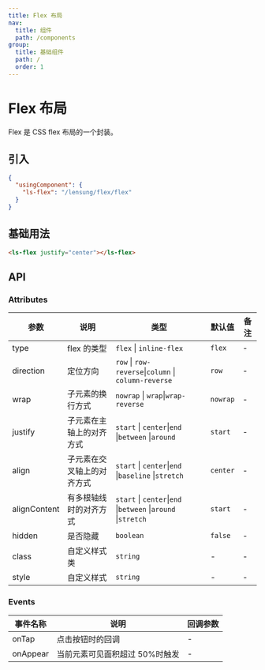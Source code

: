 ```yaml
---
title: Flex 布局
nav:
  title: 组件
  path: /components
group:
  title: 基础组件
  path: /
  order: 1
---
```


# Flex 布局

Flex 是 CSS flex 布局的一个封装。

## 引入

```json
{
  "usingComponent": {
    "ls-flex": "/lensung/flex/flex"
  }
}
```

## 基础用法

```html
<ls-flex justify="center"></ls-flex>
```

## API

### Attributes

| 参数         | 说明                       | 类型                                                          | 默认值   | 备注 |
| ------------ | -------------------------- | ------------------------------------------------------------- | -------- | ---- |
| type         | flex 的类型                | `flex` \| `inline-flex`                                       | `flex`   | -    |
| direction    | 定位方向                   | `row` \| `row-reverse`\|`column` \| `column-reverse`          | `row`    | -    |
| wrap         | 子元素的换行方式           | `nowrap` \| `wrap`\|`wrap-reverse`                            | `nowrap` | -    |
| justify      | 子元素在主轴上的对齐方式   | `start` \| `center`\|`end` \|`between` \|`around`             | `start`  | -    |
| align        | 子元素在交叉轴上的对齐方式 | `start` \| `center`\|`end` \|`baseline` \|`stretch`           | `center` | -    |
| alignContent | 有多根轴线时的对齐方式     | `start` \| `center`\|`end` \|`between` \|`around` \|`stretch` | `start`  | -    |
| hidden       | 是否隐藏                   | `boolean`                                                     | `false`  | -    |
| class        | 自定义样式类               | `string`                                                      | -        | -    |
| style        | 自定义样式                 | `string`                                                      | -        | -    |

### Events

| 事件名称 | 说明                           | 回调参数 |
| -------- | ------------------------------ | -------- |
| onTap    | 点击按钮时的回调               | -        |
| onAppear | 当前元素可见面积超过 50%时触发 | -        |

